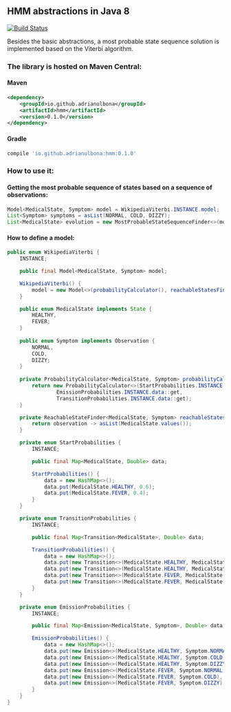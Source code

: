 ## HMM abstractions in Java 8 

[![Build Status](https://travis-ci.org/adrianulbona/hmm.svg)](https://travis-ci.org/adrianulbona/hmm)

Besides the basic abstractions, a most probable state sequence solution is implemented based on the Viterbi algorithm.

### The library is hosted on Maven Central:

#### Maven
```xml
<dependency>
    <groupId>io.github.adrianulbona</groupId>
    <artifactId>hmm</artifactId>
    <version>0.1.0</version>
</dependency>
```

#### Gradle
```groovy
compile 'io.github.adrianulbona:hmm:0.1.0'
```

### How to use it:

#### Getting the most probable sequence of states based on a sequence of observations:

```java
Model<MedicalState, Symptom> model = WikipediaViterbi.INSTANCE.model;
List<Symptom> symptoms = asList(NORMAL, COLD, DIZZY);
List<MedicalState> evolution = new MostProbableStateSequenceFinder<>(model).basedOn(symptoms);
```

#### How to define a model: 

```java
public enum WikipediaViterbi {
	INSTANCE;

	public final Model<MedicalState, Symptom> model;

	WikipediaViterbi() {
		model = new Model<>(probabilityCalculator(), reachableStatesFinder());
	}

	public enum MedicalState implements State {
		HEALTHY,
		FEVER;
	}
	
	public enum Symptom implements Observation {
		NORMAL,
		COLD,
		DIZZY;
	}
	
	private ProbabilityCalculator<MedicalState, Symptom> probabilityCalculator() {
		return new ProbabilityCalculator<>(StartProbabilities.INSTANCE.data::get,
				EmissionProbabilities.INSTANCE.data::get, 
				TransitionProbabilities.INSTANCE.data::get);
	}

	private ReachableStateFinder<MedicalState, Symptom> reachableStatesFinder() {
		return observation -> asList(MedicalState.values());
	}

	private enum StartProbabilities {
		INSTANCE;

		public final Map<MedicalState, Double> data;

		StartProbabilities() {
			data = new HashMap<>();
			data.put(MedicalState.HEALTHY, 0.6);
			data.put(MedicalState.FEVER, 0.4);
		}
	}

	private enum TransitionProbabilities {
		INSTANCE;

		public final Map<Transition<MedicalState>, Double> data;

		TransitionProbabilities() {
			data = new HashMap<>();
			data.put(new Transition<>(MedicalState.HEALTHY, MedicalState.HEALTHY), 0.7);
			data.put(new Transition<>(MedicalState.HEALTHY, MedicalState.FEVER), 0.3);
			data.put(new Transition<>(MedicalState.FEVER, MedicalState.HEALTHY), 0.4);
			data.put(new Transition<>(MedicalState.FEVER, MedicalState.FEVER), 0.6);
		}
	}

	private enum EmissionProbabilities {
		INSTANCE;

		public final Map<Emission<MedicalState, Symptom>, Double> data;

		EmissionProbabilities() {
			data = new HashMap<>();
			data.put(new Emission<>(MedicalState.HEALTHY, Symptom.NORMAL), 0.5);
			data.put(new Emission<>(MedicalState.HEALTHY, Symptom.COLD), 0.4);
			data.put(new Emission<>(MedicalState.HEALTHY, Symptom.DIZZY), 0.1);
			data.put(new Emission<>(MedicalState.FEVER, Symptom.NORMAL), 0.1);
			data.put(new Emission<>(MedicalState.FEVER, Symptom.COLD), 0.3);
			data.put(new Emission<>(MedicalState.FEVER, Symptom.DIZZY), 0.6);
		}
	}
}
```

